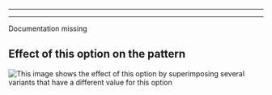 ***

***

<Fixme>

Documentation missing

</Fixme>

## Effect of this option on the pattern

![This image shows the effect of this option by superimposing several variants that have a different value for this option](paco\_crotchseamcurveangle\_sample.svg "Effect of this option on the pattern")

